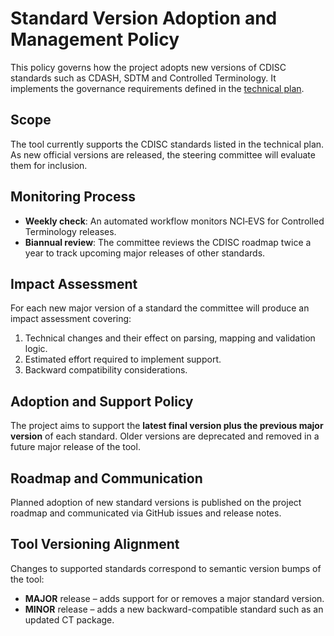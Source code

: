 # Standard Version Adoption and Management Policy

This policy governs how the project adopts new versions of CDISC standards such as CDASH, SDTM and Controlled Terminology. It implements the governance requirements defined in the [technical plan](docs/CDISC%20CRF%20Generation%20Technical%20Plan_.md).

## Scope

The tool currently supports the CDISC standards listed in the technical plan. As new official versions are released, the steering committee will evaluate them for inclusion.

## Monitoring Process

- **Weekly check**: An automated workflow monitors NCI‑EVS for Controlled Terminology releases.
- **Biannual review**: The committee reviews the CDISC roadmap twice a year to track upcoming major releases of other standards.

## Impact Assessment

For each new major version of a standard the committee will produce an impact assessment covering:

1. Technical changes and their effect on parsing, mapping and validation logic.
2. Estimated effort required to implement support.
3. Backward compatibility considerations.

## Adoption and Support Policy

The project aims to support the **latest final version plus the previous major version** of each standard. Older versions are deprecated and removed in a future major release of the tool.

## Roadmap and Communication

Planned adoption of new standard versions is published on the project roadmap and communicated via GitHub issues and release notes.

## Tool Versioning Alignment

Changes to supported standards correspond to semantic version bumps of the tool:

- **MAJOR** release – adds support for or removes a major standard version.
- **MINOR** release – adds a new backward-compatible standard such as an updated CT package.

